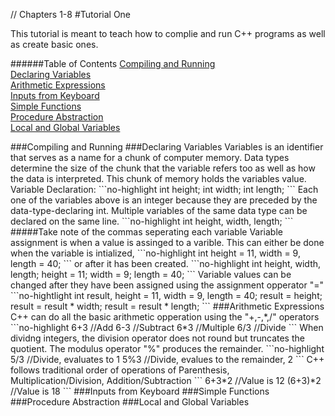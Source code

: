 // Chapters 1-8
#Tutorial One

This tutorial is meant to teach how to complie and run C++ programs as well as create basic ones. 

######Table of Contents
[Compiling and Running](#CompilingAndRunning)   
[Declaring Variables](#DeclaringVariables)   
[Arithmetic Expressions](#ArithmeticExpressions)   
[Inputs from Keyboard](#Inputs)   
[Simple Functions](#SimpleFunctions)   
[Procedure Abstraction](#Abstraction)   
[Local and Global Variables](#Variables)   

<a name="CompilingAndRunning"/>
###Compiling and Running


<a name="DeclaringVariables"/>
###Declaring Variables
Variables is an identifier that serves as a name for a chunk of computer memory. 
Data types determine the size of the chunk that the variable refers too as well as how the data is interpreted.
This chunk of memory holds the variables value.
Variable Declaration:
```no-highlight
int height;
int width;
int length;
```
Each one of the variables above is an integer because they are preceded by the data-type-declaring int.
Multiple variables of the same data type can be declared on the same line. 
```no-highlight
int height, width, length;
```
#####Take note of the commas seperating each variable
Variable assignment is when a value is assinged to a varible. This can either be done when the variable is intialized,
```no-highlight
int height = 11, width = 9, length = 40;
```
or after it has been created. 
```no-highlight
int height, width, length;
height = 11; 
width = 9;
length = 40;
```
Variable values can be changed after they have been assigned using the assignment opperator "="
```no-hightlight
int result, height = 11, width = 9, length = 40;
result = height;
result = result * width;
result = result * length;
```



<a name="ArithmeticExpressions"/>
###Arithmetic Expressions
C++ can do all the basic arithmetic opperation using the "+,-,*,/" operators
```no-highlight
6+3  	//Add
6-3		//Subtract
6*3		//Multiple
6/3		//Divide
```
When dividng integers, the division operator does not round but truncates the quotient.
The modulus operator "%" produces the remainder.
```no-highlight
5/3		//Divide, evaluates to 1
5%3		//Divide, evalues to the remainder, 2
```
C++ follows traditional order of operations of Parenthesis, Multiplication/Division, Addition/Subtraction
```
6+3*2		//Value is 12
(6+3)*2		//Value is 18
```


<a name="Inputs"/>
###Inputs from Keyboard


<a name="SimpleFunctions"/>
###Simple Functions


<a name="Abstraction"/>
###Procedure Abstraction


<a name="Variables"/>
###Local and Global Variables
